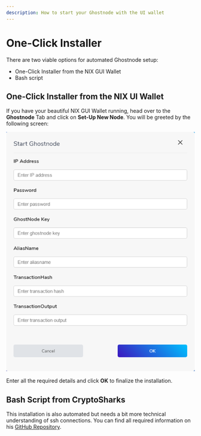 ```yaml
---
description: How to start your Ghostnode with the UI wallet
---
```


# One-Click Installer

There are two viable options for automated Ghostnode setup:

* One-Click Installer from the NIX GUI Wallet
* Bash script 

## One-Click Installer from the NIX UI Wallet

If you have your beautiful NIX GUI Wallet running, head over to the **Ghostnode** Tab and click on **Set-Up New Node**. You will be greeted by the following screen:

![Ghostnode Setup Screen](../../.gitbook/assets/nix_wallet_2019-03-27_09-23-41.png)

Enter all the required details and click **OK** to finalize the installation.

## Bash Script from CryptoSharks

This installation is also automated but needs a bit more technical understanding of ssh connections. You can find all required information on his [GitHub Repository](https://github.com/cryptosharks131/Ghostnode).

